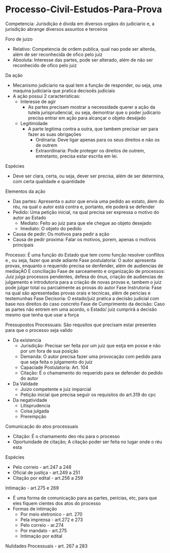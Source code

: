 # Processo-Civil-Estudos-Para-Prova

Competencia: Jurisdiçâo é divida em diversos orgâos do judiciario e, a jurisdiçâo abrange diversos assuntos e terceiros

Foro de juizo
- Relativo: Competencia de ordem publica, qual nao pode ser alterda, além de ser reconhecida de ofico pelo juiz
- Absoluta: Interesse das partes, pode ser alterado, além de nâo ser reconhecido de ofico pelo juiz

Da açâo
- Mecanismo judiciario na qual tem a funçâo de responder, ou seja, uma maquina judiciaria que pratica decisoês judiciais 
- A açâo possui 2 caracteristicas:
  - Interesse de agir
    - As partes precisam mostrar a necessidade querer a açâo da tutela jurisprudencial, ou seja, demontrar que o poder judicario precisa entrar em açâo para alcançar o objeto desejado
  - Legitimidade
    - A parte legitima contra a outra, que tambem precisar ser para fazer as suas obrigaçôes
      - Ordinaria: Deve ligar apenas para os seus direitos e nâo os de outrem
      - Extraordinaria: Pode proteger os direitos de outrem, entretanto, precisa estar escrita em lei.
      
Espécies 
- Deve ser clara, certa, ou seja, dever ser precisa, além de ser determina, com certa qualidade e quantidade

Elementos da açâo
- Das partes: Apresenta o autor que envia uma pedido ao estato, álem do réu, na qual o autor está contra e, portanto, ele poderá se defender
- Pedido: Uma petiçâo inicial, na qual precisa ser expressa o motivo do autor ao Estado
  - Mediato: Feito ao juiz para que ele chegue ao objeto desejado
  - Imediato: O objeto do pedido
- Causa de pedir: Os motivos para pedir a açâo
- Causa de pedir proxima: Falar os motivos, porem, apenas o motivos principais

Processo: É uma funçâo do Estado que tem como funçâo resolver conflitos e , ou seja, fazer que ande adiante
Fase postulatoria: O autor apresenta provas, enquanto o requerido precisa se denfender, além de audiencias de mediaçÂO E conciliaçâo
Fase de sarceamento e organizaçâo de processos: Juiz julga processos pendentes, defesa do ônus, criaçâo de audiencias de julgamento e introdutoria para a criaçâo de novas provas e, tambem o juiz pode julgar total ou parcialmente as provas do autor
Fase Instrutoria: Fase na qual sâo apresentadas provas orais e tecnicas, além de pericias e testemunhas
Fase Decisoria: O estado/juiz pratica a decisâo judicial com base nos direitos do caso concreto
Fase de Cumprimento da decisâo: Caso as partes nâo entrem em uma acordo, o Estado/ juiz cumprirá a decisâo mesmo que tenha que usar a força

Pressupostos Processuais: São requsitos que precisam estar presentes para que o processo seja valido
- Da existencia
  - Jurisdiçâo: Precisar ser feita por um juiz que estja em posse e nâo por um fora de sua posiçâo
  - Demanda: O autor precisa fazer uma provocaçâo com pedido para que seja feita o julgamento do juiz
  - Capaciade Postulatoria: Art. 104
  - Citaçâo: É o chamamento do requerido para se defender do pedido do autor
- Da Validade
  - Juizo competente e juiz imparcial
  - Petiçâo inicial que precisa seguir os requisitos do art.319 do cpc
- Da negatividade
  - Litisprudencia
  - Coisa julgada
  - Prerempção
  
 Comunicaçâo do atos processuais
 - Citaçâo: É o chamamento deo réu para o processo
 - Oportunidade de citação; A citaçâo poder ser feita no lugar onde o réu esta

Espécies
- Pelo correio - art.247 a 248
- Oficial de justiça - art.249 a 251
- Citaçâo por edital - art.256 a 259

Intimação - art.275 e 269
- É uma forma de comunicaçâo para as partes, pericias, etc, para que eles fiquem cientes dos atos do processo
- Formas de intimação
  - Por meio eletronico - art. 270
  - Pela imprensa - art.272 e 273
  - Pelo correio - ar.274
  - Por mandato - art.275
  - Intimação por edital 

Nulidades Processuais - art. 267 a 283










